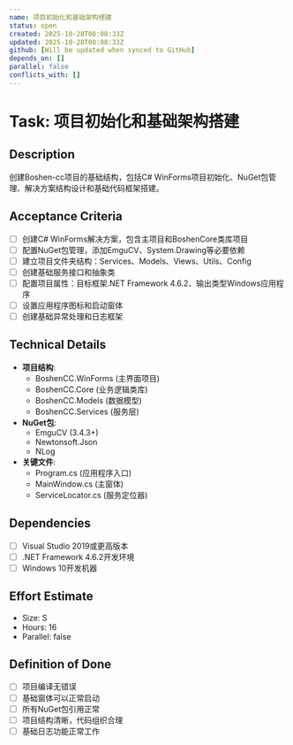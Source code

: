```yaml
---
name: 项目初始化和基础架构搭建
status: open
created: 2025-10-28T08:08:33Z
updated: 2025-10-28T08:08:33Z
github: [Will be updated when synced to GitHub]
depends_on: []
parallel: false
conflicts_with: []
---
```


# Task: 项目初始化和基础架构搭建

## Description
创建Boshen-cc项目的基础结构，包括C# WinForms项目初始化、NuGet包管理、解决方案结构设计和基础代码框架搭建。

## Acceptance Criteria
- [ ] 创建C# WinForms解决方案，包含主项目和BoshenCore类库项目
- [ ] 配置NuGet包管理，添加EmguCV、System.Drawing等必要依赖
- [ ] 建立项目文件夹结构：Services、Models、Views、Utils、Config
- [ ] 创建基础服务接口和抽象类
- [ ] 配置项目属性：目标框架.NET Framework 4.6.2、输出类型Windows应用程序
- [ ] 设置应用程序图标和启动窗体
- [ ] 创建基础异常处理和日志框架

## Technical Details
- **项目结构**:
  - BoshenCC.WinForms (主界面项目)
  - BoshenCC.Core (业务逻辑类库)
  - BoshenCC.Models (数据模型)
  - BoshenCC.Services (服务层)
- **NuGet包**:
  - EmguCV (3.4.3+)
  - Newtonsoft.Json
  - NLog
- **关键文件**:
  - Program.cs (应用程序入口)
  - MainWindow.cs (主窗体)
  - ServiceLocator.cs (服务定位器)

## Dependencies
- [ ] Visual Studio 2019或更高版本
- [ ] .NET Framework 4.6.2开发环境
- [ ] Windows 10开发机器

## Effort Estimate
- Size: S
- Hours: 16
- Parallel: false

## Definition of Done
- [ ] 项目编译无错误
- [ ] 基础窗体可以正常启动
- [ ] 所有NuGet包引用正常
- [ ] 项目结构清晰，代码组织合理
- [ ] 基础日志功能正常工作